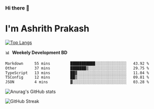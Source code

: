 ### Hi there 👋
# I'm Ashrith Prakash

[![Top Langs](https://github-readme-stats.vercel.app/api/top-langs/?username=xxcheckmatexx&count_private=true&include_all_commits=true&show_icons=true&line_height=20&title_color=FFFFFF&icon_color=FFFFFF&text_color=FFFFFF&bg_color=0D1117&langs_count=8)](https://github.com/anuraghazra/github-readme-stats)

📊 &nbsp;**Weekely Development BD**

<!--START_SECTION:waka-->

```txt
Markdown     55 mins         ███████████░░░░░░░░░░░░░░   43.92 %
Other        37 mins         ███████▒░░░░░░░░░░░░░░░░░   29.75 %
TypeScript   13 mins         ██▓░░░░░░░░░░░░░░░░░░░░░░   11.04 %
TSConfig     12 mins         ██▒░░░░░░░░░░░░░░░░░░░░░░   09.81 %
JSON         4 mins          ▓░░░░░░░░░░░░░░░░░░░░░░░░   03.28 %
```

<!--END_SECTION:waka-->

![Anurag's GitHub stats](https://github-readme-stats.vercel.app/api?username=xxcheckmatexx&count_private=true&show_icons=true&theme=merko)  

![GitHub Streak](http://github-readme-streak-stats.herokuapp.com?user=xxcheckmatexx&theme=merko&hide_border=true&date_format=M%20j%5B%2C%20Y%5D&fire=DD0E0B)
<br/>

